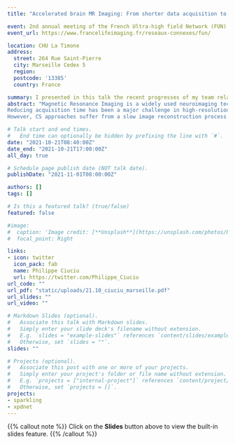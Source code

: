 ```yaml
---
title: "Accelerated brain MR Imaging: From shorter data acquisition to faster image reconstruction"

event: 2nd annual meeting of the French Ultra-high field Network (FUN)
event_url: https://www.francelifeimaging.fr/reseaux-connexes/fun/

location: CHU La Timone
address:
  street: 264 Rue Saint-Pierre
  city: Marseille Cedex 5
  region: 
  postcode: '13385'
  country: France

summary: I presented in this talk the recent progresses of my team related to SPARKLING for shorter scan times in MRI and XPDNet for improved image reconstruction using our deep neural nets.
abstract: "Magnetic Resonance Imaging is a widely used neuroimaging technique as it can probe brain tissues, their structure and provide insights on the functional organization as well as the layout of brain vessels. However, MRI relies on an inherently slow imaging process. 
Reducing acquisition time has been a major challenge in high-resolution MRI and has been successfully addressed by Compressed Sensing (CS) theory. Nevertheless, most of the Fourier encoding schemes under-sample existing k-space trajectories which does not adequately encode all the information necessary. Recently, my team has addressed this issue by proposing the Spreading Projection Algorithm for Rapid K-space sampLING (SPARKLING) for 2D/3D non-Cartesian T2* and susceptibility weighted imaging at 3 and 7Tesla (T). In the first half of my presentation, I will present these advancements, interesting clinical applications and how we have adapted this approach to address high-resolution functional MRI at 7T.
However, CS approaches suffer from a slow image reconstruction process. To counteract this delay and improve image quality, deep learning has been used since 2016. In the second half of this talk, I will expose our own deep-learning architecture, called XPDNet (Primal Dual Network where X plays the role of a magic card), that has been ranked second in the 2020 brain fastMRI challenge (1.5 and 3T data).  I will illustrate XPDNet’s transfer learning capacity on 7T NeuroSpin T2 images. Lastly, I will share how we have further improved this approach to handle 3D non-Cartesian imaging settings associated with the SPARKLING encoding scheme."

# Talk start and end times.
#   End time can optionally be hidden by prefixing the line with `#`.
date: "2021-10-21T08:40:00Z"
date_end: "2021-10-21T17:00:00Z"
all_day: true

# Schedule page publish date (NOT talk date).
publishDate: "2021-11-01T08:00:00Z"

authors: []
tags: []

# Is this a featured talk? (true/false)
featured: false

#image:
#  caption: 'Image credit: [**Unsplash**](https://unsplash.com/photos/bzdhc5b3Bxs)'
#  focal_point: Right

links:
- icon: twitter
  icon_pack: fab
  name: Philippe Ciuciu
  url: https://twitter.com/Philippe_Ciuciu
url_code: ""
url_pdf: "static/uploads/21.10_ciuciu_marseille.pdf"
url_slides: ""
url_video: ""

# Markdown Slides (optional).
#   Associate this talk with Markdown slides.
#   Simply enter your slide deck's filename without extension.
#   E.g. `slides = "example-slides"` references `content/slides/example-slides.md`.
#   Otherwise, set `slides = ""`.
slides: ""

# Projects (optional).
#   Associate this post with one or more of your projects.
#   Simply enter your project's folder or file name without extension.
#   E.g. `projects = ["internal-project"]` references `content/project/deep-learning/index.md`.
#   Otherwise, set `projects = []`.
projects:
- sparkling
- xpdnet
---
```


{{% callout note %}}
Click on the **Slides** button above to view the built-in slides feature.
{{% /callout %}}
